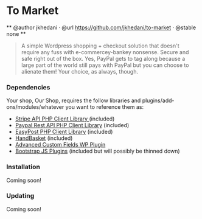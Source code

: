 #   To Market
** @author jkhedani · @url https://github.com/jkhedani/to-market · @stable none **
> A simple Wordpress shopping + checkout solution that doesn't require any fuss
> with e-commercey-bankey nonsense. Secure and safe right out of the box. Yes,
> PayPal gets to tag along because a large part of the world still pays with
> PayPal but you can choose to alienate them! Your choice, as always, though.

### Dependencies
Your shop, Our Shop, requires the follow libraries and
plugins/add-ons/modules/whatever you want to reference them as:
- [Stripe API PHP Client Library ](https://github.com/stripe/stripe-php) (included)
- [Paypal Rest API PHP Client Library](https://github.com/paypal/rest-api-sdk-php) (included)
- [EasyPost PHP Client Library](https://github.com/EasyPost/easypost-php) (included)
- [HandBasket](https://github.com/jkhedani/hand-basket) (included)
- [Advanced Custom Fields WP Plugin](http://www.advancedcustomfields.com/)
- [Bootstrap JS Plugins](http://getbootstrap.com/javascript/) (included but will possibly be thinned down)

### Installation
Coming soon!

### Updating
Coming soon!
